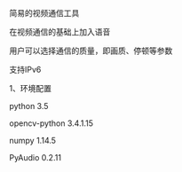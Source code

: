 简易的视频通信工具

在视频通信的基础上加入语音

用户可以选择通信的质量，即画质、停顿等参数

支持IPv6

1、环境配置

python 3.5

opencv-python 3.4.1.15

numpy 1.14.5

PyAudio 0.2.11

